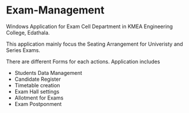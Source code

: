 # Exam-Management
Windows Application for Exam Cell Department in KMEA Engineering College, Edathala.

This application mainly focus the Seating Arrangement for Univeristy and Series Exams.

There are different Forms for each actions.
Application includes 
  * Students Data Management
  * Candidate Register
  * Timetable creation
  * Exam Hall settings
  * Allotment for Exams
  * Exam Postponment 

